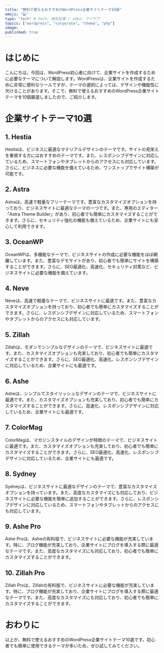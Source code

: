 ```yaml
---
title: "無料で使えるおすすめのWordPress企業サイトテーマ10選"
emoji: "💻"
type: "tech" # tech: 技術記事 / idea: アイデア
topics: ["wordpress", "corporate", "thema", "php"]
image: 
published: true
---
```


# はじめに
こんにちは。今回は、WordPress初心者に向けて、企業サイトを作成するために必要なテーマについて解説します。WordPressは、企業サイトを作成するために非常に便利なツールですが、テーマの選択によっては、デザインや機能性に欠けることがあります。そこで、無料で使えるおすすめのWordPress企業サイトテーマを10個厳選しましたので、ご紹介します。

# 企業サイトテーマ10選
## 1. Hestia
Hestiaは、ビジネスに最適なマテリアルデザインのテーマです。サイトの見栄えを重視する方にはおすすめのテーマです。また、レスポンシブデザインに対応しているため、スマートフォンやタブレットからのアクセスにも対応しています。さらに、ビジネスに必要な機能を備えているため、ワンストップでサイト構築が可能です。

## 2. Astra
Astraは、高速で軽量なフリーテーマです。豊富なカスタマイズオプションを持っており、ビジネスサイトに最適なテーマの一つです。また、専用のエディター「Astra Theme Builder」があり、初心者でも簡単にカスタマイズすることができます。さらに、セキュリティ強化の機能も備えているため、企業サイトにも安心して利用できます。

## 3. OceanWP
OceanWPは、多機能なテーマで、ビジネスサイトの作成に必要な機能をほぼ網羅しています。また、豊富なデモサイトがあり、初心者でも簡単にサイトを構築することができます。さらに、SEO最適化、高速化、セキュリティ対策など、ビジネスサイトに必要な機能を備えています。

## 4. Neve
Neveは、高速で軽量なテーマで、ビジネスサイトに最適です。また、豊富なカスタマイズオプションを持っており、初心者でも簡単にカスタマイズすることができます。さらに、レスポンシブデザインに対応しているため、スマートフォンやタブレットからのアクセスにも対応しています。

## 5. Zillah
Zillahは、モダンでシンプルなデザインのテーマで、ビジネスサイトに最適です。また、カスタマイズオプションも充実しており、初心者でも簡単にカスタマイズすることができます。さらに、SEO最適化、高速化、レスポンシブデザインに対応しているため、企業サイトにも最適です。

## 6. Ashe
Asheは、シンプルでスタイリッシュなデザインのテーマで、ビジネスサイトに最適です。また、カスタマイズオプションも充実しており、初心者でも簡単にカスタマイズすることができます。さらに、高速化、レスポンシブデザインに対応しているため、企業サイトにも最適です。

## 7. ColorMag
ColorMagは、マガジンスタイルのデザインが特徴のテーマで、ビジネスサイトに最適です。また、カスタマイズオプションも充実しており、初心者でも簡単にカスタマイズすることができます。さらに、SEO最適化、高速化、レスポンシブデザインに対応しているため、企業サイトにも最適です。

## 8. Sydney
Sydneyは、ビジネスサイトに最適なデザインのテーマで、豊富なカスタマイズオプションを持っています。また、高度なカスタマイズにも対応しており、ビジネスサイトに必要な機能を簡単に追加することができます。さらに、レスポンシブデザインに対応しているため、スマートフォンやタブレットからのアクセスにも対応しています。

## 9. Ashe Pro
Ashe Proは、Asheの有料版で、ビジネスサイトに必要な機能が充実しています。特に、ブログ機能が充実しており、企業サイトにブログを導入する際に最適なテーマです。また、高度なカスタマイズにも対応しており、初心者でも簡単にカスタマイズすることができます。

## 10. Zillah Pro
Zillah Proは、Zillahの有料版で、ビジネスサイトに必要な機能が充実しています。特に、ブログ機能が充実しており、企業サイトにブログを導入する際に最適なテーマです。また、高度なカスタマイズにも対応しており、初心者でも簡単にカスタマイズすることができます。

# おわりに
以上が、無料で使えるおすすめのWordPress企業サイトテーマ10選です。初心者でも簡単に使用できるテーマが多いため、ぜひ試してみてください。

